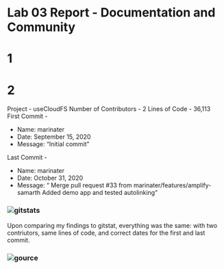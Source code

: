 # Lab 03 Report - Documentation and Community

# 1


# 2
Project - useCloudFS
Number of Contributors - 2
Lines of Code - 36,113  
First Commit -    
- Name: marinater
- Date: September 15, 2020 
- Message: “Initial commit”  

Last Commit - 
- Name: marinater
- Date: October 31, 2020 
- Message: “ Merge pull request #33 from marinater/features/amplify-samarth Added demo app and tested autolinking”  

### ![gitstats](gitstats/gitstats.png)  
Upon comparing my findings to gitstat, everything was the same: with two contriutors, same lines of code, and correct dates for the first and last commit.

### ![gource](gitstats/gsource.png)  

